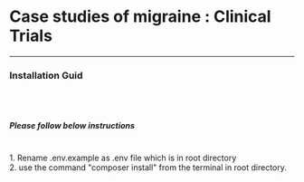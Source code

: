 # Case studies of migraine : Clinical Trials
<hr>
<h3>Installation Guid</h3>
<br><br>

<h5>Please follow below instructions</h5><br>
1. Rename .env.example as .env file which is in root directory<br>
2. use the command "composer install" from the terminal in root directory.<br>
